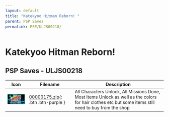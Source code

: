 ```yaml
---
layout: default
title: "Katekyoo Hitman Reborn! "
parent: PSP Saves
permalink: PSP/ULJS00218/
---
```

# Katekyoo Hitman Reborn! 

## PSP Saves - ULJS00218

| Icon | Filename | Description |
|------|----------|-------------|
| ![Katekyoo Hitman Reborn! ](ICON0.PNG) | [00000175.zip](00000175.zip){: .btn .btn-purple } | All Characters Unlock, All Missions Done, Most Items Unlock as well as the colors for hair clothes etc but some items still need to buy from the shop |
